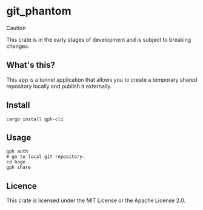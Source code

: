 # git_phantom

> [!CAUTION]
> This crate is in the early stages of development and is subject to breaking changes.

## What's this?

This app is a tunnel application that allows you to create a temporary shared repository locally and publish it
externally.

## Install

```shell
cargo install gph-cli
```

## Usage

```shell
gph auth
# go to local git repository.
cd hoge 
gph share
```

## Licence

This crate is licensed under the MIT License or the Apache License 2.0.
